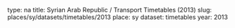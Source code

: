 type: na
title: Syrian Arab Republic / Transport Timetables (2013)
slug: places/sy/datasets/timetables/2013
place: sy
dataset: timetables
year: 2013
